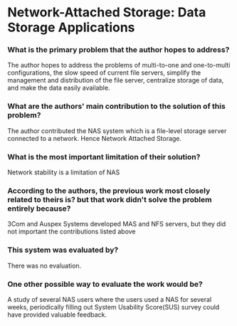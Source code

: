# Network-Attached Storage: Data Storage Applications

### What is the primary problem that the author hopes to address?

The author hopes to address the problems of multi-to-one and one-to-multi configurations, the slow speed of current file servers, simplify the management and distribution of the file server, centralize storage of data, and make the data easily available.

### What are the authors' main contribution to the solution of this problem?

The author contributed the NAS system which is a file-level storage server connected to a network. Hence Network Attached Storage.

### What is the most important limitation of their solution?

Network stability is a limitation of NAS

### According to the authors, the previous work most closely related to theirs is? but that work didn't solve the problem entirely because?

3Com and Auspex Systems developed MAS and NFS servers, but they did not important the contributions listed above

### This system was evaluated by?

There was no evaluation.

### One other possible way to evaluate the work would be?

A study of several NAS users where the users used a NAS for several weeks, periodically filling out System Usability Score(SUS) survey could have provided valuable feedback.